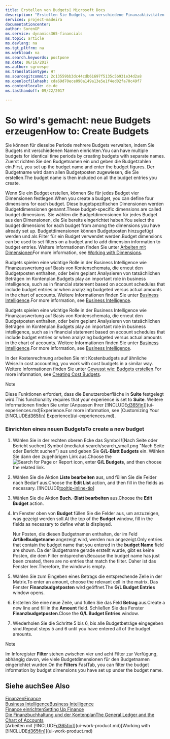 ```yaml
---
title: Erstellen von Budgets| Microsoft Docs
description: "Erstellen Sie Budgets, um verschiedene Finanzaktivitäten zu prognostizieren und Dimensionen zu den einzelnen Intelligence-Zwecken zuzuordnen."
services: project-madeira
documentationcenter: 
author: SorenGP
ms.service: dynamics365-financials
ms.topic: article
ms.devlang: na
ms.tgt_pltfrm: na
ms.workload: na
ms.search.keywords: postpone
ms.date: 06/16/2017
ms.author: sgroespe
ms.translationtype: HT
ms.sourcegitcommit: 2c13559bb3dc44cdb61697f5135c5b931e34d2a8
ms.openlocfilehash: cda69d70ece090a149a13e5e1f4ed02fa70c49f7
ms.contentlocale: de-de
ms.lasthandoff: 09/22/2017

---
```

# <a name="how-to-create--budgets"></a><span data-ttu-id="549d6-103">So wird's gemacht: neue Budgets erzeugen</span><span class="sxs-lookup"><span data-stu-id="549d6-103">How to: Create  Budgets</span></span>
<span data-ttu-id="549d6-104">Sie können für dieselbe Periode mehrere Budgets verwalten, indem Sie Budgets mit verschiedenen Namen einrichten.</span><span class="sxs-lookup"><span data-stu-id="549d6-104">You can have multiple budgets for identical time periods by creating budgets with separate names.</span></span> <span data-ttu-id="549d6-105">Zuerst richten Sie den Budgetnamen ein und geben die Budgetzahlen ein.</span><span class="sxs-lookup"><span data-stu-id="549d6-105">First, you set up the budget name and enter the budget figures.</span></span> <span data-ttu-id="549d6-106">Der Budgetname wird dann allen Budgetposten zugewiesen, die Sie erstellen.</span><span class="sxs-lookup"><span data-stu-id="549d6-106">The budget name is then included on all the budget entries you create.</span></span>  

 <span data-ttu-id="549d6-107">Wenn Sie ein Budget erstellen, können Sie für jedes Budget vier Dimensionen festlegen.</span><span class="sxs-lookup"><span data-stu-id="549d6-107">When you create a budget, you can define four dimensions for each budget.</span></span> <span data-ttu-id="549d6-108">Diese bugetspezifischen Dimensionen werden Budgetdimensionen genannt.</span><span class="sxs-lookup"><span data-stu-id="549d6-108">These budget-specific dimensions are called budget dimensions.</span></span> <span data-ttu-id="549d6-109">Sie wählen die Budgetdimensionen für jedes Budget aus den Dimensionen, die Sie bereits eingerichtet haben.</span><span class="sxs-lookup"><span data-stu-id="549d6-109">You select the budget dimensions for each budget from among the dimensions you have already set up.</span></span> <span data-ttu-id="549d6-110">Budgetdimensionen können Budgetposten hinzugefügt werden und als Filter für ein Budget verwendet werden.</span><span class="sxs-lookup"><span data-stu-id="549d6-110">Budget dimensions can be used to set filters on a budget and to add dimension information to budget entries.</span></span> <span data-ttu-id="549d6-111">Weitere Informationen finden Sie unter [Arbeiten mit Dimensionen](finance-dimensions.md)</span><span class="sxs-lookup"><span data-stu-id="549d6-111">For more information, see [Working with Dimensions](finance-dimensions.md).</span></span>

 <span data-ttu-id="549d6-112">Budgets spielen eine wichtige Rolle in der Business Intelligence wie Finanzauswertung auf Basis von Kontenschemata, die erneut den Budgetposten enthalten, oder beim geplant Analysieren von tatsächlichen Beträgen im Kontenplan.</span><span class="sxs-lookup"><span data-stu-id="549d6-112">Budgets play an important role in business intelligence, such as in financial statement based on account schedules that include budget entries or when analyzing budgeted versus actual amounts in the chart of accounts.</span></span> <span data-ttu-id="549d6-113">Weitere Informationen finden Sie unter [Business Intelligence](bi.md).</span><span class="sxs-lookup"><span data-stu-id="549d6-113">For more information, see [Business Intelligence](bi.md).</span></span>

 <span data-ttu-id="549d6-114">Budgets spielen eine wichtige Rolle in der Business Intelligence wie Finanzauswertung auf Basis von Kontenschemata, die erneut den Budgetposten enthalten, oder beim geplant Analysieren von tatsächlichen Beträgen im Kontenplan.</span><span class="sxs-lookup"><span data-stu-id="549d6-114">Budgets play an important role in business intelligence, such as in financial statement based on account schedules that include budget entries or when analyzing budgeted versus actual amounts in the chart of accounts.</span></span> <span data-ttu-id="549d6-115">Weitere Informationen finden Sie unter [Business Intelligence](bi.md).</span><span class="sxs-lookup"><span data-stu-id="549d6-115">For more information, see [Business Intelligence](bi.md).</span></span>

<span data-ttu-id="549d6-116">In der Kostenrechnung arbeiten Sie mit Kostenbudgets auf ähnliche Weise.</span><span class="sxs-lookup"><span data-stu-id="549d6-116">In cost accounting, you work with cost budgets in a similar way.</span></span> <span data-ttu-id="549d6-117">Weitere Informationen finden Sie unter [Gewusst wie: Budgets erstellen](finance-create-cost-budgets.md).</span><span class="sxs-lookup"><span data-stu-id="549d6-117">For more information, see [Creating Cost Budgets](finance-create-cost-budgets.md).</span></span>    

 > [!NOTE]  
>   <span data-ttu-id="549d6-118">Diese Funktionen erfordert, dass die Benutzeroberfläche in **Suite** festgelegt wird.</span><span class="sxs-lookup"><span data-stu-id="549d6-118">This functionality requires that your experience is set to **Suite**.</span></span> <span data-ttu-id="549d6-119">Weitere Informationen finden Sie unter [Anpassen Ihrer [!INCLUDE[d365fin](includes/d365fin_md.md)]](ui-experiences.md)Experience.</span><span class="sxs-lookup"><span data-stu-id="549d6-119">For more information, see [Customizing Your [!INCLUDE[d365fin](includes/d365fin_md.md)] Experience](ui-experiences.md).</span></span>  

### <a name="to-create-a-new-budget"></a><span data-ttu-id="549d6-120">Einrichten eines neuen Budgets</span><span class="sxs-lookup"><span data-stu-id="549d6-120">To create a new budget</span></span>  

1. <span data-ttu-id="549d6-121">Wählen Sie in der rechten oberen Ecke das Symbol ![Nach Seite oder Bericht suchen] Symbol (media/ui-search/search_small.png "Nach Seite oder Bericht suchen") aus und geben Sie **G/L-Blatt Budgets** ein. Wählen Sie dann den zugehörigen Link aus.</span><span class="sxs-lookup"><span data-stu-id="549d6-121">Choose the ![Search for Page or Report](media/ui-search/search_small.png "Search for Page or Report icon") icon, enter **G/L Budgets**, and then choose the related link.</span></span>  
2. <span data-ttu-id="549d6-122">Wählen Sie die Aktion **Liste bearbeiten** aus, und füllen Sie die Felder nach Bedarf aus.</span><span class="sxs-lookup"><span data-stu-id="549d6-122">Choose the **Edit List** action, and then fill in the fields as necessary.</span></span> [!INCLUDE[tooltip-inline-tip](includes/tooltip-inline-tip_md.md)]  
3. <span data-ttu-id="549d6-123">Wählen Sie die Aktion **Buch.-Blatt bearbeiten** aus.</span><span class="sxs-lookup"><span data-stu-id="549d6-123">Choose the **Edit Budget** action.</span></span>
4. <span data-ttu-id="549d6-124">Im Fenster oben von **Budget** füllen Sie die Felder aus, um anzuzeigen, was gezeigt werden soll.</span><span class="sxs-lookup"><span data-stu-id="549d6-124">At the top of the **Budget** window, fill in the fields as necessary to define what is displayed.</span></span>  

    <span data-ttu-id="549d6-125">Nur Posten, die diesen Budgetnamen enthalten, der im Feld **Artikelbudgetname** angezeigt wird, werden nun angezeigt.</span><span class="sxs-lookup"><span data-stu-id="549d6-125">Only entries that contain the budget name that you entered in the **budget Name** field are shown.</span></span> <span data-ttu-id="549d6-126">Da der Budgetname gerade erstellt wurde, gibt es keine Posten, die dem Filter entsprechen.</span><span class="sxs-lookup"><span data-stu-id="549d6-126">Because the budget name has just been created, there are no entries that match the filter.</span></span> <span data-ttu-id="549d6-127">Daher ist das Fenster leer.</span><span class="sxs-lookup"><span data-stu-id="549d6-127">Therefore, the window is empty.</span></span>  
5. <span data-ttu-id="549d6-128">Wählen Sie zum Eingeben eines Betrags die entsprechende Zelle in der Matrix.</span><span class="sxs-lookup"><span data-stu-id="549d6-128">To enter an amount, choose the relevant cell in the matrix.</span></span> <span data-ttu-id="549d6-129">Das Fenster **Finanzbudgetposten** wird geöffnet.</span><span class="sxs-lookup"><span data-stu-id="549d6-129">The **G/L Budget Entries** window opens.</span></span>  
6. <span data-ttu-id="549d6-130">Erstellen Sie eine neue Zeile, und füllen Sie das Feld **Betrag** aus.</span><span class="sxs-lookup"><span data-stu-id="549d6-130">Create a new line and fill in the **Amount** field.</span></span> <span data-ttu-id="549d6-131">Schließen Sie das Fenster **Finanzbudgetposten**.</span><span class="sxs-lookup"><span data-stu-id="549d6-131">Close the **G/L Budget Entries** window.</span></span>  
7. <span data-ttu-id="549d6-132">Wiederholen Sie die Schritte 5 bis 6, bis alle Budgetbeträge eingegeben sind.</span><span class="sxs-lookup"><span data-stu-id="549d6-132">Repeat steps 5 and 6 until you have entered all of the budget amounts.</span></span>  

> [!NOTE]  
>  <span data-ttu-id="549d6-133">Im Inforegister  **Filter** stehen zwischen vier und acht Filter zur Verfügung, abhängig davon, wie viele  Budgetdimensionen für den Budgetnamen eingerichtet wurden.</span><span class="sxs-lookup"><span data-stu-id="549d6-133">On the **Filters** FastTab, you can filter the budget information by budget dimensions you have set up under the budget name.</span></span>   

## <a name="see-also"></a><span data-ttu-id="549d6-134">Siehe auch</span><span class="sxs-lookup"><span data-stu-id="549d6-134">See Also</span></span>
[<span data-ttu-id="549d6-135">Finanzen</span><span class="sxs-lookup"><span data-stu-id="549d6-135">Finance</span></span>](finance.md)  
[<span data-ttu-id="549d6-136">Business Intelligence</span><span class="sxs-lookup"><span data-stu-id="549d6-136">Business Intelligence</span></span>](bi.md)  
[<span data-ttu-id="549d6-137">Finance einrichten</span><span class="sxs-lookup"><span data-stu-id="549d6-137">Setting Up Finance</span></span>](finance-setup-finance.md)  
[<span data-ttu-id="549d6-138">Die Finanzbuchhaltung und der Kontenplan</span><span class="sxs-lookup"><span data-stu-id="549d6-138">The General Ledger and the Chart of Accounts</span></span>](finance-general-ledger.md)  
<span data-ttu-id="549d6-139">[Arbeiten mit [!INCLUDE[d365fin](includes/d365fin_md.md)]](ui-work-product.md)</span><span class="sxs-lookup"><span data-stu-id="549d6-139">[Working with [!INCLUDE[d365fin](includes/d365fin_md.md)]](ui-work-product.md)</span></span>  


